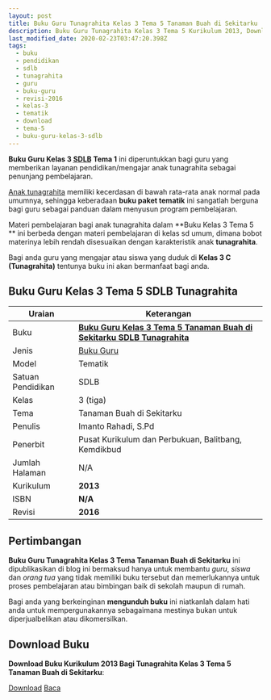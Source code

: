 ```yaml
---
layout: post
title: Buku Guru Tunagrahita Kelas 3 Tema 5 Tanaman Buah di Sekitarku
description: Buku Guru Tunagrahita Kelas 3 Tema 5 Kurikulum 2013, Download buku Kelas 3 Tema 5 Tanaman Buah di Sekitarku bagi tunagrahita
last_modified_date: 2020-02-23T03:47:20.398Z
tags:
  - buku
  - pendidikan
  - sdlb
  - tunagrahita
  - guru
  - buku-guru
  - revisi-2016
  - kelas-3
  - tematik
  - download
  - tema-5
  - buku-guru-kelas-3-sdlb
---
```


**Buku Guru Kelas 3 <abbr title="Sekolah Dasar Luar Biasa">SDLB</abbr> Tema 1** ini diperuntukkan bagi guru yang memberikan layanan pendidikan/mengajar anak tunagrahita sebagai penunjang pembelajaran.

[Anak tunagrahita](/teori/tunagrahita "Apa itu Tunagrahita") memiliki kecerdasan di bawah rata-rata anak normal pada umumnya, sehingga keberadaan **buku paket tematik** ini sangatlah berguna bagi guru sebagai panduan dalam menyusun program pembelajaran.

Materi pembelajaran bagi anak tunagrahita dalam **Buku Kelas 3 Tema 5 ** ini berbeda dengan materi pembelajaran di kelas sd umum, dimana bobot materinya lebih rendah disesuaikan dengan karakteristik anak **tunagrahita**.

Bagi anda guru yang mengajar atau siswa yang duduk di **Kelas 3 C (Tunagrahita)** tentunya buku ini akan bermanfaat bagi anda.

## Buku Guru Kelas 3 Tema 5 SDLB Tunagrahita  

|Uraian|Keterangan|
| --- | --- |
|Buku|<a href="/bse/buku-guru-tunagrahita-kelas-3-tema-5-tanaman-buah-disekitarku" title="Buku Guru Kelas 3 Tema 5 Tanaman Buah di Sekitarku SDLB Tunagrahita"><strong>Buku Guru Kelas 3 Tema 5 Tanaman Buah di Sekitarku SDLB Tunagrahita</strong></a>|
|Jenis|<a href="/bse" title="Buku Guru" target="_blank">Buku Guru</a>|
|Model|Tematik|
|Satuan Pendidikan|SDLB|
|Kelas|3 (tiga)|
|Tema|Tanaman Buah di Sekitarku|
|Penulis| Imanto Rahadi, S.Pd|
|Penerbit|Pusat Kurikulum dan Perbukuan, Balitbang, Kemdikbud|
|Jumlah Halaman|N/A|
|Kurikulum|<strong>2013</strong>|
|ISBN|<strong>N/A</strong>|
|Revisi|<strong>2016</strong>|

## Pertimbangan
**Buku Guru Tunagrahita Kelas 3 Tema Tanaman Buah di Sekitarku** ini dipublikasikan di blog ini bermaksud hanya untuk membantu _guru_, _siswa_ dan _orang tua_ yang tidak memiliki buku tersebut dan memerlukannya untuk proses pembelajaran atau bimbingan baik di sekolah maupun di rumah.

Bagi anda yang berkeinginan <b>mengunduh buku</b> ini niatkanlah dalam hati anda untuk mempergunakannya sebagaimana mestinya bukan untuk diperjualbelikan atau dikomersilkan.
  
## Download Buku
**Download Buku Kurikulum 2013 Bagi Tunagrahita Kelas 3 Tema 5 Tanaman Buah di Sekitarku**:
<p class="center"><a class="button download" href="https://docs.google.com/uc?export=download&id=1kulNG8Iqo7xAtjBPLlIQvAVX7oOueLIc" rel="nofollow" target="_blank" title="Download Buku Guru Tunagrahita Kelas 3 Tema Tanaman Buah di Sekitarku">Download</a>
<a class="button demo open-dialog" href="https://drive.google.com/file/d/1kulNG8Iqo7xAtjBPLlIQvAVX7oOueLIc/preview" rel="nofollow" target="_blank" title="Download Buku Guru Tunagrahita Kelas 3 Tema Tanaman Buah di Sekitarku">Baca</a></p>
